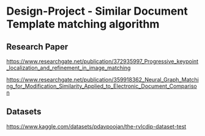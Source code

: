 # Design-Project - Similar Document Template matching algorithm

## Research Paper
https://www.researchgate.net/publication/372935997_Progressive_keypoint_localization_and_refinement_in_image_matching

https://www.researchgate.net/publication/359918362_Neural_Graph_Matching_for_Modification_Similarity_Applied_to_Electronic_Document_Comparison

## Datasets
https://www.kaggle.com/datasets/pdavpoojan/the-rvlcdip-dataset-test

